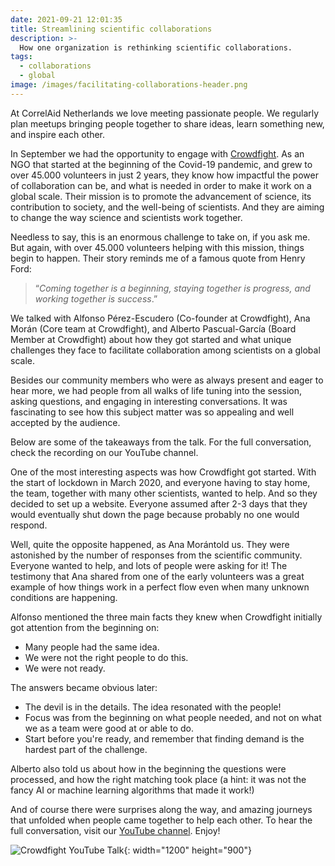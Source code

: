 ```yaml
---
date: 2021-09-21 12:01:35
title: Streamlining scientific collaborations
description: >-
  How one organization is rethinking scientific collaborations.
tags:
  - collaborations
  - global
image: /images/facilitating-collaborations-header.png
---
```


At CorrelAid Netherlands we love meeting passionate people. We regularly plan meetups bringing people together to share ideas, learn something new, and inspire each other.

In September we had the opportunity to engage with [Crowdfight](https://Crowdfight.org/). As an NGO that started at the beginning of the Covid-19 pandemic, and grew to over 45.000 volunteers in just 2 years, they know how impactful the power of collaboration can be, and what is needed in order to make it work on a global scale. Their mission is to promote the advancement of science, its contribution to society, and the well-being of scientists. And they are aiming to change the way science and scientists work together.

Needless to say, this is an enormous challenge to take on, if you ask me. But again, with over 45.000 volunteers helping with this mission, things begin to happen. Their story reminds me of a famous quote from Henry Ford: 

> “_Coming together is a beginning, staying together is progress, and working together is success_.”

We talked with Alfonso Pérez-Escudero (Co-founder at Crowdfight), Ana Morán (Core team at Crowdfight), and Alberto Pascual-García (Board Member at Crowdfight) about how they got started and what unique challenges they face to facilitate collaboration among scientists on a global scale.

Besides our community members who were as always present and eager to hear more, we had people from all walks of life tuning into the session, asking questions, and engaging in interesting conversations. It was fascinating to see how this subject matter was so appealing and well accepted by the audience.

Below are some of the takeaways from the talk. For the full conversation, check the recording on our YouTube channel.

One of the most interesting aspects was how Crowdfight got started. With the start of lockdown in March 2020, and everyone having to stay home, the team, together with many other scientists, wanted to help. And so they decided to set up a website. Everyone assumed after 2-3 days that they would eventually shut down the page because probably no one would respond.

Well, quite the opposite happened, as Ana Morántold us. They were astonished by the number of responses from the scientific community. Everyone wanted to help, and lots of people were asking for it! The testimony that Ana shared from one of the early volunteers was a great example of how things work in a perfect flow even when many unknown conditions are happening.

Alfonso mentioned the three main facts they knew when Crowdfight initially got attention from the beginning on:

  - Many people had the same idea.
  - We were not the right people to do this.
  - We were not ready.

The answers became obvious later:

  - The devil is in the details. The idea resonated with the people!
  - Focus was from the beginning on what people needed, and not on what we as a team were good at or able to do.
  - Start before you're ready, and remember that finding demand is the hardest part of the challenge.

Alberto also told us about how in the beginning the questions were processed, and how the right matching took place (a hint: it was not the fancy AI or machine learning algorithms that made it work!)

And of course there were surprises along the way, and amazing journeys that unfolded when people came together to help each other. To hear the full conversation, visit our [YouTube channel](https://www.youtube.com/watch?v=gyfMg7n2mv4). Enjoy! 

![Crowdfight YouTube Talk](/images/2021_crowdfight_youtube_thumbnail.jpg){: width="1200" height="900"}
